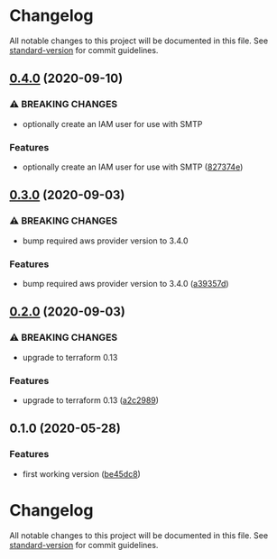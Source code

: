 # Changelog

All notable changes to this project will be documented in this file. See [standard-version](https://github.com/conventional-changelog/standard-version) for commit guidelines.

## [0.4.0](https://gitlab.com/guardianproject-ops/terraform-aws-ses-cloudflare/compare/0.3.0...0.4.0) (2020-09-10)


### ⚠ BREAKING CHANGES

* optionally create an IAM user for use with SMTP

### Features

* optionally create an IAM user for use with SMTP ([827374e](https://gitlab.com/guardianproject-ops/terraform-aws-ses-cloudflare/commit/827374e90c158b0b465a0da82884cb10a6de368d))

## [0.3.0](https://gitlab.com/guardianproject-ops/terraform-aws-ses-cloudflare/compare/0.2.0...0.3.0) (2020-09-03)


### ⚠ BREAKING CHANGES

* bump required aws provider version to 3.4.0

### Features

* bump required aws provider version to 3.4.0 ([a39357d](https://gitlab.com/guardianproject-ops/terraform-aws-ses-cloudflare/commit/a39357ddc401c3e91bd41debb028f2f34157cc58))

## [0.2.0](https://gitlab.com/guardianproject-ops/terraform-aws-ses-cloudflare/compare/0.1.0...0.2.0) (2020-09-03)


### ⚠ BREAKING CHANGES

* upgrade to terraform 0.13

### Features

* upgrade to terraform 0.13 ([a2c2989](https://gitlab.com/guardianproject-ops/terraform-aws-ses-cloudflare/commit/a2c2989d86c663dc536f192f34d916ea83e94b30))

## 0.1.0 (2020-05-28)


### Features

* first working version ([be45dc8](https://gitlab.com/guardianproject-ops/terraform-aws-ses-cloudflare/commit/be45dc8cdb8c9d1196c15e4a030f567e897c3d96))

# Changelog

All notable changes to this project will be documented in this file. See [standard-version](https://github.com/conventional-changelog/standard-version) for commit guidelines.
